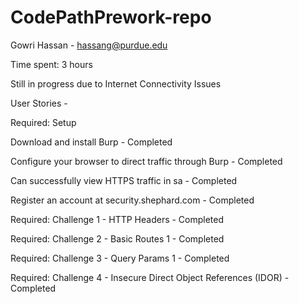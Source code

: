 # CodePathPrework-repo
Gowri Hassan - hassang@purdue.edu

Time spent: 3 hours

Still in progress due to Internet Connectivity Issues

User Stories - 

Required: Setup

 Download and install Burp - Completed
 
 Configure your browser to direct traffic through Burp - Completed
 
 Can successfully view HTTPS traffic in sa - Completed
 
 Register an account at security.shephard.com - Completed
 
 Required: Challenge 1 - HTTP Headers - Completed

 Required: Challenge 2 - Basic Routes 1 - Completed

 Required: Challenge 3 - Query Params 1 - Completed

 Required: Challenge 4 - Insecure Direct Object References (IDOR) - Completed

